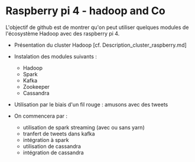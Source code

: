 # Raspberry pi 4 - hadoop and Co

L'objectif de github est de montrer qu'on peut utiliser quelques modules de l'écosystème Hadoop avec des raspberry pi 4.

- Présentation du cluster Hadoop [cf. Description_cluster_raspberry.md]

- Instalation des modules suivants :
    - Hadoop
    - Spark
    - Kafka 
    - Zookeeper
    - Cassandra
    
- Utilisation par le biais d'un fil rouge : amusons avec des tweets

- On commencera par :
  - utilisation de spark streaming (avec ou sans yarn)
  - tranfert de tweets dans kafka
  - intégration à spark
  - utilisation de cassandra
  - intégration de cassandra
